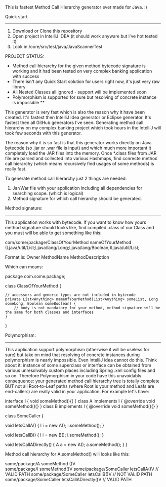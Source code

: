 This is fastest Method Call Hierarchy generator ever made for Java. :)

Quick start
***********

1. Download or Clone this repository
2. Open project in IntelliJ IDEA (it should work anyware but I've hot tested it)
3. Look in /core/src/test/java/JavaScannerTest

PROJECT STATUS:
- Method call hierarchy for the given method bytecode signature is working and it had been tested on very complex banking application with success
- There isn't any Quick Start solution for users right now, it's just very raw library
- All Nested Classes all ignored - support will be implemented soon
- Polymorphism is supported for sure but resolving of concrete instance is impossible **


This generator is very fast which is also the reason why it have been created. It's fastest then IntelliJ Idea generator or Eclipse generator. It's fastest then all GitHub generators I've seen. Generating method call hierarchy on my complex banking project which took hours in the IntelliJ will took few seconds with this generator.

The reason why it is so fast is that this generator works directly on Java bytecode (so .jar or .war file is input) and which much more important it completely load the JAR files into the memory. Once *.class files from JAR file are parsed and collected into various Hashmaps, find conrecte method call hierarchy (which means recursively find usages of some methods) is really fast.

To generate method call hierarchy just 2 things are needed: 

1. Jar/War file with your application including all dependencies for searching scope. (which is logical)
2. Method signature for which call hierarchy should be generated.

Method signature:
*****************
This application works with bytecode. If you want to know how yours method signature should looks like, find compiled .class of our Class and you must will be able to get something like this:

com/some/package/ClassOfYourMethod nameOfYourMethod (Ljava/util/List;Ljava/lang/Long;Ljava/lang/Boolean;)Ljava/util/List;

Format is: Owner MethodName MethodDescription

Which can means:

package com.some.package;

class ClassOfYourMethod {

	// accessors and generic types are not included in bytecode
	private List<Anything> nameOfYourMethod(List<Anything> someList, Long someLong, Boolean someBoolean) {
		// body is not mandatory for your method, method signature will be the same for both classes and interfaces
	}
}

Polymorphism:
*************
This application support polymorphism (otherwise it will be useless for sure) but take on mind that resolving of concrete instances during polymorphism is nearly impossible. Even IntelliJ idea cannot do this. Think about it: instance of some superclass or interface can be obtained from various unresolvably custom places including Spring .xml config files and so on. 
Therefore Polymorphism in your code have this unavoidably consequence: your generated method call hierarchy tree is totally complete BUT not all Root-to-Leaf paths (where Root is your method and Leafs are end-callers) are really valid in your application. For example let's have:

interface I          { 			 void someMethod(){} }
class A implements I { @override void someMethod(){} }
class B implements I { @override void someMethod(){} }

class SomeCaller     { 

  void letsCallA() { 
    I i = new A(); 
	i.someMethod(); 
  }

  void letsCallB() { 
    I i = new B(); 
	i.someMethod(); 
  }
  
  void letsCallADirectly() { 
    A a = new A(); 
	a.someMethod(); 
  }
}

Method call hierarchy for A.someMethod() will looks like this:

some/package/A someMethod ()V	  
    some/package/I someMethod()V
		some/package/SomeCaller letsCallA()V 	  // VALID PATH
		some/package/SomeCaller letsCallB()V 	  // NOT VALID PATH
	some/package/SomeCaller letsCallADirectly()V  // VALID PATH
		
		



